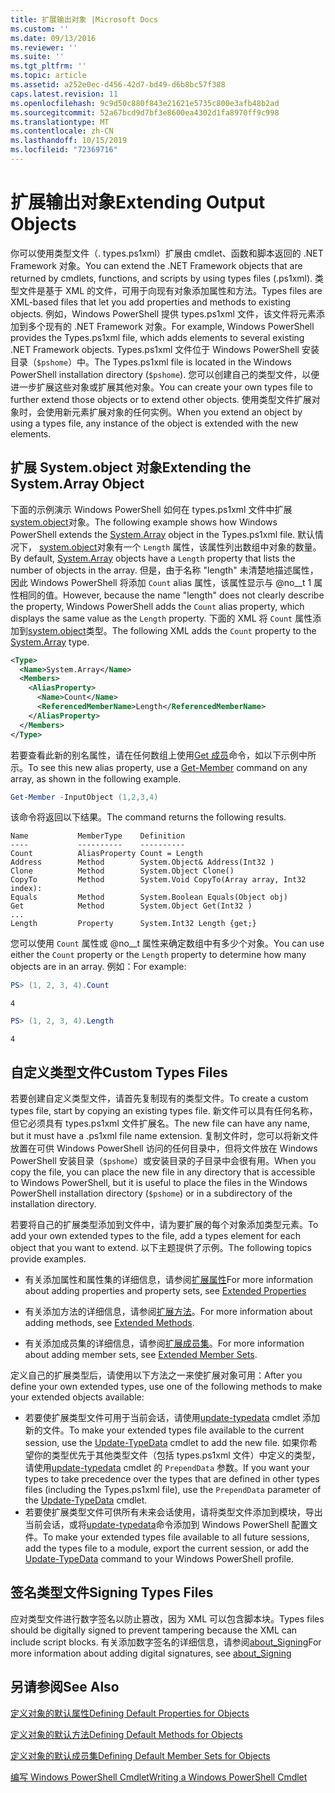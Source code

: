 ```yaml
---
title: 扩展输出对象 |Microsoft Docs
ms.custom: ''
ms.date: 09/13/2016
ms.reviewer: ''
ms.suite: ''
ms.tgt_pltfrm: ''
ms.topic: article
ms.assetid: a252e0ec-d456-42d7-bd49-d6b8bc57f388
caps.latest.revision: 11
ms.openlocfilehash: 9c9d50c880f843e21621e5735c800e3afb48b2ad
ms.sourcegitcommit: 52a67bcd9d7bf3e8600ea4302d1fa8970ff9c998
ms.translationtype: MT
ms.contentlocale: zh-CN
ms.lasthandoff: 10/15/2019
ms.locfileid: "72369716"
---
```

# <a name="extending-output-objects"></a><span data-ttu-id="3f7da-102">扩展输出对象</span><span class="sxs-lookup"><span data-stu-id="3f7da-102">Extending Output Objects</span></span>

<span data-ttu-id="3f7da-103">你可以使用类型文件（. types.ps1xml）扩展由 cmdlet、函数和脚本返回的 .NET Framework 对象。</span><span class="sxs-lookup"><span data-stu-id="3f7da-103">You can extend the .NET Framework objects that are returned by cmdlets, functions, and scripts by using types files (.ps1xml).</span></span> <span data-ttu-id="3f7da-104">类型文件是基于 XML 的文件，可用于向现有对象添加属性和方法。</span><span class="sxs-lookup"><span data-stu-id="3f7da-104">Types files are XML-based files that let you add properties and methods to existing objects.</span></span> <span data-ttu-id="3f7da-105">例如，Windows PowerShell 提供 types.ps1xml 文件，该文件将元素添加到多个现有的 .NET Framework 对象。</span><span class="sxs-lookup"><span data-stu-id="3f7da-105">For example, Windows PowerShell provides the Types.ps1xml file, which adds elements to several existing .NET Framework objects.</span></span> <span data-ttu-id="3f7da-106">Types.ps1xml 文件位于 Windows PowerShell 安装目录（`$pshome`）中。</span><span class="sxs-lookup"><span data-stu-id="3f7da-106">The Types.ps1xml file is located in the Windows PowerShell installation directory (`$pshome`).</span></span> <span data-ttu-id="3f7da-107">您可以创建自己的类型文件，以便进一步扩展这些对象或扩展其他对象。</span><span class="sxs-lookup"><span data-stu-id="3f7da-107">You can create your own types file to further extend those objects or to extend other objects.</span></span> <span data-ttu-id="3f7da-108">使用类型文件扩展对象时，会使用新元素扩展对象的任何实例。</span><span class="sxs-lookup"><span data-stu-id="3f7da-108">When you extend an object by using a types file, any instance of the object is extended with the new elements.</span></span>

## <a name="extending-the-systemarray-object"></a><span data-ttu-id="3f7da-109">扩展 System.object 对象</span><span class="sxs-lookup"><span data-stu-id="3f7da-109">Extending the System.Array Object</span></span>

<span data-ttu-id="3f7da-110">下面的示例演示 Windows PowerShell 如何在 types.ps1xml 文件中扩展[system.object](/dotnet/api/System.Array)对象。</span><span class="sxs-lookup"><span data-stu-id="3f7da-110">The following example shows how Windows PowerShell extends the [System.Array](/dotnet/api/System.Array) object in the Types.ps1xml file.</span></span> <span data-ttu-id="3f7da-111">默认情况下， [system.object](/dotnet/api/System.Array)对象有一个 `Length` 属性，该属性列出数组中对象的数量。</span><span class="sxs-lookup"><span data-stu-id="3f7da-111">By default, [System.Array](/dotnet/api/System.Array) objects have a `Length` property that lists the number of objects in the array.</span></span> <span data-ttu-id="3f7da-112">但是，由于名称 "length" 未清楚地描述属性，因此 Windows PowerShell 将添加 `Count` alias 属性，该属性显示与 @no__t 1 属性相同的值。</span><span class="sxs-lookup"><span data-stu-id="3f7da-112">However, because the name "length" does not clearly describe the property, Windows PowerShell adds the `Count` alias property, which displays the same value as the `Length` property.</span></span> <span data-ttu-id="3f7da-113">下面的 XML 将 `Count` 属性添加到[system.object](/dotnet/api/System.Array)类型。</span><span class="sxs-lookup"><span data-stu-id="3f7da-113">The following XML adds the `Count` property to the [System.Array](/dotnet/api/System.Array) type.</span></span>

```xml
<Type>
  <Name>System.Array</Name>
  <Members>
    <AliasProperty>
      <Name>Count</Name>
      <ReferencedMemberName>Length</ReferencedMemberName>
    </AliasProperty>
  </Members>
</Type>

```

<span data-ttu-id="3f7da-114">若要查看此新的别名属性，请在任何数组上使用[Get 成员](/powershell/module/Microsoft.PowerShell.Utility/Get-Member)命令，如以下示例中所示。</span><span class="sxs-lookup"><span data-stu-id="3f7da-114">To see this new alias property, use a [Get-Member](/powershell/module/Microsoft.PowerShell.Utility/Get-Member) command on any array, as shown in the following example.</span></span>

```powershell
Get-Member -InputObject (1,2,3,4)
```

<span data-ttu-id="3f7da-115">该命令将返回以下结果。</span><span class="sxs-lookup"><span data-stu-id="3f7da-115">The command returns the following results.</span></span>
```output
Name           MemberType    Definition
----           ----------    ----------
Count          AliasProperty Count = Length
Address        Method        System.Object& Address(Int32 )
Clone          Method        System.Object Clone()
CopyTo         Method        System.Void CopyTo(Array array, Int32 index):
Equals         Method        System.Boolean Equals(Object obj)
Get            Method        System.Object Get(Int32 )
...
Length         Property      System.Int32 Length {get;}
```
<span data-ttu-id="3f7da-116">您可以使用 `Count` 属性或 @no__t 属性来确定数组中有多少个对象。</span><span class="sxs-lookup"><span data-stu-id="3f7da-116">You can use either the `Count` property or the `Length` property to determine how many objects are in an array.</span></span> <span data-ttu-id="3f7da-117">例如：</span><span class="sxs-lookup"><span data-stu-id="3f7da-117">For example:</span></span>

```powershell
PS> (1, 2, 3, 4).Count
```

```output
4
```

```powershell
PS> (1, 2, 3, 4).Length
```

```output
4
```

## <a name="custom-types-files"></a><span data-ttu-id="3f7da-118">自定义类型文件</span><span class="sxs-lookup"><span data-stu-id="3f7da-118">Custom Types Files</span></span>

<span data-ttu-id="3f7da-119">若要创建自定义类型文件，请首先复制现有的类型文件。</span><span class="sxs-lookup"><span data-stu-id="3f7da-119">To create a custom types file, start by copying an existing types file.</span></span> <span data-ttu-id="3f7da-120">新文件可以具有任何名称，但它必须具有 types.ps1xml 文件扩展名。</span><span class="sxs-lookup"><span data-stu-id="3f7da-120">The new file can have any name, but it must have a .ps1xml file name extension.</span></span> <span data-ttu-id="3f7da-121">复制文件时，您可以将新文件放置在可供 Windows PowerShell 访问的任何目录中，但将文件放在 Windows PowerShell 安装目录（`$pshome`）或安装目录的子目录中会很有用。</span><span class="sxs-lookup"><span data-stu-id="3f7da-121">When you copy the file, you can place the new file in any directory that is accessible to Windows PowerShell, but it is useful to place the files in the Windows PowerShell installation directory (`$pshome`) or in a subdirectory of the installation directory.</span></span>

<span data-ttu-id="3f7da-122">若要将自己的扩展类型添加到文件中，请为要扩展的每个对象添加类型元素。</span><span class="sxs-lookup"><span data-stu-id="3f7da-122">To add your own extended types to the file, add a types element for each object that you want to extend.</span></span> <span data-ttu-id="3f7da-123">以下主题提供了示例。</span><span class="sxs-lookup"><span data-stu-id="3f7da-123">The following topics provide examples.</span></span>

- <span data-ttu-id="3f7da-124">有关添加属性和属性集的详细信息，请参阅[扩展属性](./extending-properties-for-objects.md)</span><span class="sxs-lookup"><span data-stu-id="3f7da-124">For more information about adding properties and property sets, see [Extended Properties](./extending-properties-for-objects.md)</span></span>

- <span data-ttu-id="3f7da-125">有关添加方法的详细信息，请参阅[扩展方法](./defining-default-methods-for-objects.md)。</span><span class="sxs-lookup"><span data-stu-id="3f7da-125">For more information about adding methods, see [Extended Methods](./defining-default-methods-for-objects.md).</span></span>

- <span data-ttu-id="3f7da-126">有关添加成员集的详细信息，请参阅[扩展成员集](./defining-default-member-sets-for-objects.md)。</span><span class="sxs-lookup"><span data-stu-id="3f7da-126">For more information about adding member sets, see [Extended Member Sets](./defining-default-member-sets-for-objects.md).</span></span>

<span data-ttu-id="3f7da-127">定义自己的扩展类型后，请使用以下方法之一来使扩展对象可用：</span><span class="sxs-lookup"><span data-stu-id="3f7da-127">After you define your own extended types, use one of the following methods to make your extended objects available:</span></span>

- <span data-ttu-id="3f7da-128">若要使扩展类型文件可用于当前会话，请使用[update-typedata](/powershell/module/Microsoft.PowerShell.Utility/Update-TypeData) cmdlet 添加新的文件。</span><span class="sxs-lookup"><span data-stu-id="3f7da-128">To make your extended types file available to the current session, use the [Update-TypeData](/powershell/module/Microsoft.PowerShell.Utility/Update-TypeData) cmdlet to add the new file.</span></span> <span data-ttu-id="3f7da-129">如果你希望你的类型优先于其他类型文件（包括 types.ps1xml 文件）中定义的类型，请使用[update-typedata](/powershell/module/Microsoft.PowerShell.Utility/Update-TypeData) cmdlet 的 `PrependData` 参数。</span><span class="sxs-lookup"><span data-stu-id="3f7da-129">If you want your types to take precedence over the types that are defined in other types files (including the Types.ps1xml file), use the `PrependData` parameter of the [Update-TypeData](/powershell/module/Microsoft.PowerShell.Utility/Update-TypeData) cmdlet.</span></span>
- <span data-ttu-id="3f7da-130">若要使扩展类型文件可供所有未来会话使用，请将类型文件添加到模块，导出当前会话，或将[update-typedata](/powershell/module/Microsoft.PowerShell.Utility/Update-TypeData)命令添加到 Windows PowerShell 配置文件。</span><span class="sxs-lookup"><span data-stu-id="3f7da-130">To make your extended types file available to all future sessions, add the types file to a module, export the current session, or add the [Update-TypeData](/powershell/module/Microsoft.PowerShell.Utility/Update-TypeData) command to your Windows PowerShell profile.</span></span>

## <a name="signing-types-files"></a><span data-ttu-id="3f7da-131">签名类型文件</span><span class="sxs-lookup"><span data-stu-id="3f7da-131">Signing Types Files</span></span>

<span data-ttu-id="3f7da-132">应对类型文件进行数字签名以防止篡改，因为 XML 可以包含脚本块。</span><span class="sxs-lookup"><span data-stu-id="3f7da-132">Types files should be digitally signed to prevent tampering because the XML can include script blocks.</span></span> <span data-ttu-id="3f7da-133">有关添加数字签名的详细信息，请参阅[about_Signing](/powershell/module/microsoft.powershell.core/about/about_signing)</span><span class="sxs-lookup"><span data-stu-id="3f7da-133">For more information about adding digital signatures, see [about_Signing](/powershell/module/microsoft.powershell.core/about/about_signing)</span></span>

## <a name="see-also"></a><span data-ttu-id="3f7da-134">另请参阅</span><span class="sxs-lookup"><span data-stu-id="3f7da-134">See Also</span></span>

[<span data-ttu-id="3f7da-135">定义对象的默认属性</span><span class="sxs-lookup"><span data-stu-id="3f7da-135">Defining Default Properties for Objects</span></span>](./extending-properties-for-objects.md)

[<span data-ttu-id="3f7da-136">定义对象的默认方法</span><span class="sxs-lookup"><span data-stu-id="3f7da-136">Defining Default Methods for Objects</span></span>](./defining-default-methods-for-objects.md)

[<span data-ttu-id="3f7da-137">定义对象的默认成员集</span><span class="sxs-lookup"><span data-stu-id="3f7da-137">Defining Default Member Sets for Objects</span></span>](./defining-default-member-sets-for-objects.md)

[<span data-ttu-id="3f7da-138">编写 Windows PowerShell Cmdlet</span><span class="sxs-lookup"><span data-stu-id="3f7da-138">Writing a Windows PowerShell Cmdlet</span></span>](./writing-a-windows-powershell-cmdlet.md)
